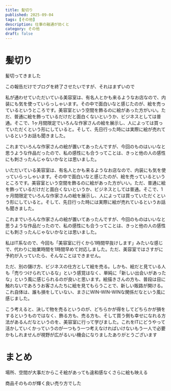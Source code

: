 ```yaml
---
title: 髪切り
published: 2025-09-04
tags: [その他]
description: 仕事の融通が効くと
category: その他
draft: false
---
```


# 髪切り

髪切ってきました

この報告だけでブログを終了させたいですが、それはまずいので

私が通わせていただいている美容室は、有名人とかも来るようなお店なので、内装にも気を使っていらっしゃいます。その中で面白いなと感じたのが、絵を売っているというところです。美容室という空間を飾るのに絵があった方がいい。ただ、普通に絵を飾っているだけだと面白くないというか、ビジネスとしては普通。そこで、1ヶ月間限定でいろんな作家さんの絵を展示し、人によっては買っていただくという形にしていると。そして、先日行った時には実際に絵が売れているというお話も聞きました。

これまでいろんな作家さんの絵が置いてあったんですが、今回のものはいいなと思うような作品だったので、私の感性にも合うってことは、きっと他の人の感性にも刺さったんじゃないかなとは思いました。

いただいている美容室は、有名人とかも来るようなお店なので、内装にも気を使っていらっしゃいます。その中で面白いなと感じたのが、絵を売っているというところです。美容室という空間を飾るのに絵があった方がいい。ただ、普通に絵を飾っているだけだと面白くないというか、ビジネスとしては普通。そこで、1ヶ月間限定でいろんな作家さんの絵を展示し、人によっては買っていただくという形にしていると。そして、先日行った時には実際に絵が売れているというお話も聞きました。

これまでいろんな作家さんの絵が置いてあったんですが、今回のものはいいなと思うような作品だったので、私の感性にも合うってことは、きっと他の人の感性にも刺さったんじゃないかなとは思いました。

私はIT系なので、今回も「美容室に行くから1時間早抜けします」みたいな感じで、代わりに始業時間を1時間早めて対応しました。ただ、美容室ではさすがに予約が入っていたら、そんなことはできません。

ただ、別の儲け方、ビジネスの仕方として絵を売る。しかも、絵だと見ている人も「売りつけられているな」という感覚はなく、単純に「新しい出会いがあったな」という風に感じられるのが良いと思います。絵描きさんの方も、普段は目に触れないであろうお客さんたちに絵を見てもらうことで、新しい販路が開ける。これ自体は、誰も損をしていない、まさにWIN-WIN-WINな関係だなという風に感じました。

こう考えると、決して物を売るというのが、どちらかが得をしてどちらかが損をするというものではなく、飾る方も、売る方も、そして買う側も幸せになれる方法があるんだなというのを、美容室に行って学びました。これをITにどうやって活かしていくかっていうのが一つもう一つ考えなければいけないもう一人で必要かもしれませんが視野が広がるいい機会になりましたありがとうございます

# まとめ

場所、空間が大事だからこそ絵があっても違和感なくさらに絵も映える

商品そのものが輝く良い売り方でした
